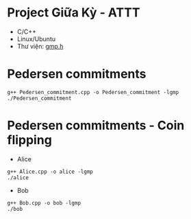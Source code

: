 # Project Giữa Kỳ - ATTT

* C/C++
* Linux/Ubuntu
* Thư viện: [gmp.h](https://gmplib.org/)

# Pedersen commitments
```
g++ Pedersen_commitment.cpp -o Pedersen_commitment -lgmp
./Pedersen_commitment
```

# Pedersen commitments - Coin flipping

* Alice
```
g++ Alice.cpp -o alice -lgmp
./alice
```

* Bob
```
g++ Bob.cpp -o bob -lgmp
./bob
